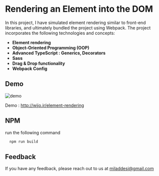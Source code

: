 # Rendering an Element into the DOM

In this project, I have simulated element rendering similar to front-end libraries, and ultimately bundled the project using Webpack. The project incorporates the following technologies and concepts:

- **Element rendering**
- **Object-Oriented Programming (OOP)**
- **Advanced TypeScript : Generics, Decorators**
- **Sass**
- **Drag & Drop functionality**
- **Webpack Config**

## Demo

![demo](https://img.shields.io/website-up-down-green-red/http/monip.org.svg)

Demo : http://wijo.ir/element-rendering

## NPM

run the following command

```bash
  npm run build
```

## Feedback

If you have any feedback, please reach out to us at miladdesi@gmail.com
